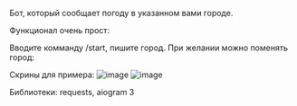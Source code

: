 Бот, который сообщает погоду в указанном вами городе.

Функционал очень прост:

  Вводите комманду /start, пишите город. При желании можно поменять город:

Скрины для примера:
![image](https://github.com/user-attachments/assets/808f249c-2fa0-4af2-ab4e-55b11bdf8119)
![image](https://github.com/user-attachments/assets/22e97d05-e08f-48ed-967b-341261b356b1)

Библиотеки: requests, aiogram 3
